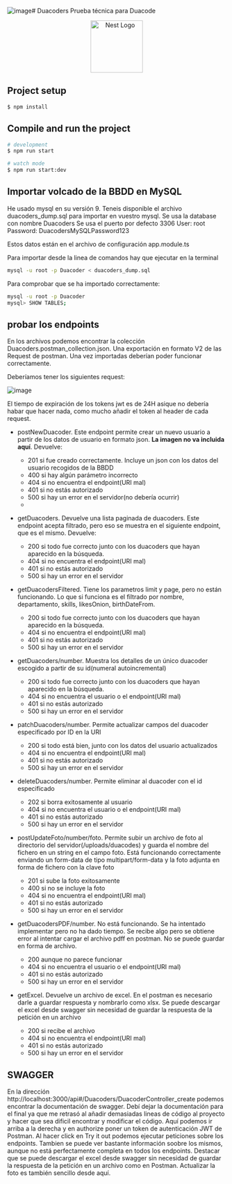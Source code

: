 ![image](https://github.com/user-attachments/assets/d523209d-2eea-4960-bcc3-88142b387af6)# Duacoders
Prueba técnica para Duacode
<p align="center">
  <a href="http://nestjs.com/" target="blank"><img src="https://nestjs.com/img/logo-small.svg" width="120" alt="Nest Logo" /></a>
</p>

[circleci-image]: https://img.shields.io/circleci/build/github/nestjs/nest/master?token=abc123def456
[circleci-url]: https://circleci.com/gh/nestjs/nest

</p>
  <!--[![Backers on Open Collective](https://opencollective.com/nest/backers/badge.svg)](https://opencollective.com/nest#backer)
  [![Sponsors on Open Collective](https://opencollective.com/nest/sponsors/badge.svg)](https://opencollective.com/nest#sponsor)-->


## Project setup

```bash
$ npm install
```

## Compile and run the project

```bash
# development
$ npm run start

# watch mode
$ npm run start:dev
```

## Importar volcado de la BBDD en MySQL

He usado mysql en su versión 9. Teneis disponible el archivo duacoders_dump.sql para importar en vuestro mysql.
Se usa la database con nombre Duacoders
Se usa el puerto por defecto 3306
User: root
Password: DuacodersMySQLPassword123

Estos datos están en el archivo de configuración app.module.ts

Para importar desde la linea de comandos hay que ejecutar en la terminal 
```bash
mysql -u root -p Duacoder < duacoders_dump.sql
```

Para comprobar que se ha importado correctamente:
```bash
mysql -u root -p Duacoder
mysql> SHOW TABLES;
```

## probar los endpoints
En los archivos podemos encontrar la colección Duacoders.postman_collection.json. Una exportación en formato V2 de las Request de postman.
Una vez importadas deberían poder funcionar correctamente. 

Deberíamos tener los siguientes request: 

![image](https://github.com/user-attachments/assets/08e35428-11c9-417d-8854-38f5346620ac)

El tiempo de expiración de los tokens jwt es de 24H asique no debería habar que hacer nada, como mucho añadir el token al header de cada request.
* postNewDuacoder. Este endpoint permite crear un nuevo usuario a partir de los datos de usuario en formato json. **La imagen no va incluida aquí**.
Devuelve:
  * 201 si fue creado correctamente. Incluye un json con los datos del usuario recogidos de la BBDD
  * 400 si hay algún parámetro incorrecto
  * 404 si no encuentra el endpoint(URI mal)
  * 401 si no estás autorizado
  * 500 si hay un error en el servidor(no debería ocurrir)
  * 
* getDuacoders. Devuelve una lista paginada de duacoders. Este endpoint acepta filtrado, pero eso se muestra en el siguiente endpoint, que es el mismo. Devuelve:
  * 200 si todo fue correcto junto con los duacoders que hayan aparecido en la búsqueda.
  * 404 si no encuentra el endpoint(URI mal)
  * 401 si no estás autorizado
  * 500 si hay un error en el servidor

* getDuacodersFiltered. Tiene los parametros limit y page, pero no están funcionando. Lo que si funciona es el filtrado por nombre, departamento, skills, likesOnion, birthDateFrom.
  * 200 si todo fue correcto junto con los duacoders que hayan aparecido en la búsqueda.
  * 404 si no encuentra el endpoint(URI mal)
  * 401 si no estás autorizado
  * 500 si hay un error en el servidor

* getDuacoders/number. Muestra los detalles de un único duacoder escogido a partir de su id(numeral autoincremental)
  * 200 si todo fue correcto junto con los duacoders que hayan aparecido en la búsqueda.
  * 404 si no encuentra el usuario o el endpoint(URI mal)
  * 401 si no estás autorizado
  * 500 si hay un error en el servidor
  
* patchDuacoders/number. Permite actualizar campos del duacoder especificado por ID en la URI
  * 200 si todo está bien, junto con los datos del usuario actualizados
  * 404 si no encuentra el endpoint(URI mal)
  * 401 si no estás autorizado
  * 500 si hay un error en el servidor
 
* deleteDuacoders/number. Permite eliminar al duacoder con el id especificado
  * 202 si borra exitosamente al usuario
  * 404 si no encuentra el usuario o el endpoint(URI mal)
  * 401 si no estás autorizado
  * 500 si hay un error en el servidor

* postUpdateFoto/number/foto. Permite subir un archivo de foto al directorio del servidor(/uploads/duacodes) y guarda el nombre del fichero en un string en el campo foto. Está funcionando correctamente enviando un form-data de tipo multipart/form-data y la foto adjunta en forma de fichero con la clave foto
  * 201 si sube la foto exitosamente
  * 400 si no se incluye la foto
  * 404 si no encuentra el endpoint(URI mal)
  * 401 si no estás autorizado
  * 500 si hay un error en el servidor
 
* getDuacodersPDF/number. No está funcionando. Se ha intentado implementar pero no ha dado tiempo. Se recibe algo pero se obtiene error al intentar cargar el archivo pdff en postman. No se puede guardar en forma de archivo.
  * 200 aunque no parece funcionar
  * 404 si no encuentra el usuario o el endpoint(URI mal)
  * 401 si no estás autorizado
  * 500 si hay un error en el servidor

* getExcel. Devuelve un archivo de excel. En el postman es necesario darle a guardar respuesta y nombrarlo como xlsx. Se puede descargar el excel desde swagger sin necesidad de guardar la respuesta de la petición en un archivo
  * 200 si recibe el archivo
  * 404 si no encuentra el endpoint(URI mal)
  * 401 si no estás autorizado
  * 500 si hay un error en el servidor


## SWAGGER
En la dirección http://localhost:3000/api#/Duacoders/DuacoderController_create
podemos encontrar la documentación de swagger. Debí dejar la documentación para el final ya que me retrasó al añadir demasiadas lineas de código al proyecto y hacer que sea dificil encontrar y modificar el código.
Aquí podemos ir arriba a la derecha y en authorize poner un token de autenticación JWT de Postman. Al hacer click en Try it out podemos ejecutar peticiones sobre los endpoints. Tambien se puede ver bastante información soobre los mismos, aunque no está perfectamente completa en todos los endpoints. 
Destacar que se puede descargar el excel desde swagger sin necesidad de guardar la respuesta de la petición en un archivo como en Postman. 
Actualizar la foto es también sencillo desde aquí.













